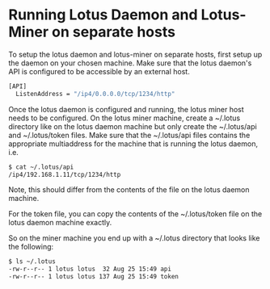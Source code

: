# Running Lotus Daemon and Lotus-Miner on separate hosts

To setup the lotus daemon and lotus-miner on separate hosts, first setup up the daemon on your chosen machine. Make sure that the lotus daemon's API is configured to be accessible by an external host.

```sh
[API]
  ListenAddress = "/ip4/0.0.0.0/tcp/1234/http"
```

Once the lotus daemon is configured and running, the lotus miner host needs to be configured. On the lotus miner machine, create a ~/.lotus directory like on the lotus daemon machine but only create the ~/.lotus/api and ~/.lotus/token files. Make sure that the ~/.lotus/api files contains the appropriate multiaddress for the machine that is running the lotus daemon, i.e.

```sh 
$ cat ~/.lotus/api
/ip4/192.168.1.11/tcp/1234/http
```

Note, this should differ from the contents of the file on the lotus daemon machine.

For the token file, you can copy the contents of the ~/.lotus/token file on the lotus daemon machine exactly.

So on the miner machine you end up with a ~/.lotus directory that looks like the following:

```sh
$ ls ~/.lotus
-rw-r--r-- 1 lotus lotus  32 Aug 25 15:49 api
-rw-r--r-- 1 lotus lotus 137 Aug 25 15:49 token
```

